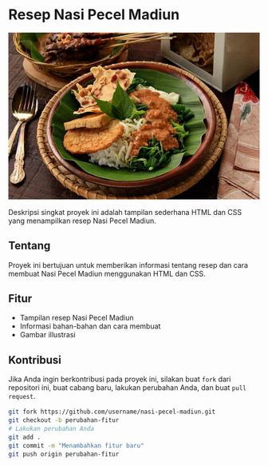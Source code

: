 # Resep Nasi Pecel Madiun

![Nasi Pecel](pecel_image.jpg)

Deskripsi singkat proyek ini adalah tampilan sederhana HTML dan CSS yang menampilkan resep Nasi Pecel Madiun.

## Tentang

Proyek ini bertujuan untuk memberikan informasi tentang resep dan cara membuat Nasi Pecel Madiun menggunakan HTML dan CSS.

## Fitur

- Tampilan resep Nasi Pecel Madiun
- Informasi bahan-bahan dan cara membuat
- Gambar illustrasi

## Kontribusi

Jika Anda ingin berkontribusi pada proyek ini, silakan buat `fork` dari repositori ini, buat cabang baru, lakukan perubahan Anda, dan buat `pull request`.

```bash
git fork https://github.com/username/nasi-pecel-madiun.git
git checkout -b perubahan-fitur
# Lakukan perubahan Anda
git add .
git commit -m "Menambahkan fitur baru"
git push origin perubahan-fitur
